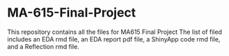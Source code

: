 # MA-615-Final-Project
This repository contains all the files for MA615 Final Project
The list of filed includes an EDA rmd file, an EDA report pdf file, a ShinyApp code rmd file, and a Reflection rmd file.

